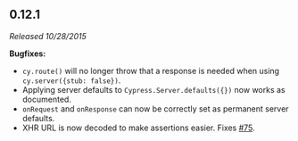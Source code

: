 ## 0.12.1

_Released 10/28/2015_

**Bugfixes:**

- `cy.route()` will no longer throw that a response is needed when using
  `cy.server({stub: false})`.
- Applying server defaults to `Cypress.Server.defaults({})` now works as
  documented.
- `onRequest` and `onResponse` can now be correctly set as permanent server
  defaults.
- XHR URL is now decoded to make assertions easier. Fixes
  [#75](https://github.com/cypress-io/cypress/issues/75).

